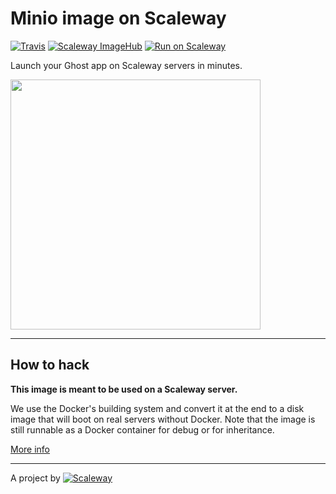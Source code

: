 # Minio image on Scaleway

[![Travis](https://img.shields.io/travis/scaleway-community/scaleway-minio.svg)](https://travis-ci.org/scaleway-community/scaleway-minio)
[![Scaleway ImageHub](https://img.shields.io/badge/ImageHub-view-ff69b4.svg)](https://hub.scaleway.com/minio.html)
[![Run on Scaleway](https://img.shields.io/badge/Scaleway-run-69b4ff.svg)](https://cloud.scaleway.com/#/servers/new?image=4653d871-5e19-4093-a08d-f3fca34b9ca8)

Launch your Ghost app on Scaleway servers in minutes.

<img src="http://blogs-images.forbes.com/janakirammsv/files/2015/06/Minio_Org.jpg" width="400px" />

---

## How to hack

**This image is meant to be used on a Scaleway server.**

We use the Docker's building system and convert it at the end to a disk image that will boot on real servers without Docker. Note that the image is still runnable as a Docker container for debug or for inheritance.

[More info](https://github.com/scaleway/image-builder)

---

A project by [![Scaleway](https://avatars1.githubusercontent.com/u/5185491?v=3&s=42)](https://www.scaleway.com/)
